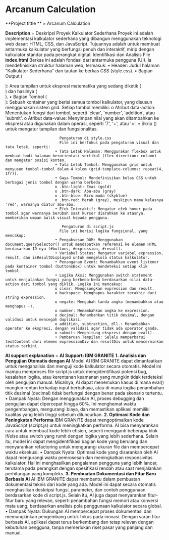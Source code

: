 #  Arcanum Calculation
**Project tittle ** = Arcanum Calculation

**Description**     = Deskripsi Proyek Kalkulator Sederhana
Proyek ini adalah implementasi kalkulator sederhana yang dibangun menggunakan teknologi web dasar: HTML, CSS, dan JavaScript. Tujuannya adalah untuk membuat antarmuka kalkulator yang berfungsi penuh dan interaktif, mirip dengan kalkulator standar pada perangkat digital.
Identifikasi dan Analisis File
**index.html**
Berkas ini adalah fondasi dari antarmuka pengguna (UI). Ia mendefinisikan struktur halaman web, termasuk:
•	Header: Judul halaman "Kalkulator Sederhana" dan tautan ke berkas CSS (style.css).
•	Bagian Output (<section id='output'>): Area tampilan untuk ekspresi matematika yang sedang diketik (<div id='expression'>) dan hasilnya (<div id='result'>).
•	Bagian Tombol (<section id='buttons'>): Sebuah kontainer yang berisi semua tombol kalkulator, yang disusun menggunakan sistem grid. Setiap tombol memiliki:
o	Atribut data-action: Menentukan fungsi dari tombol, seperti 'clear', 'number', 'addition', atau 'submit'.
o	Atribut data-value: Menyimpan nilai yang akan ditambahkan ke ekspresi atau digunakan dalam operasi, seperti '7', '+', atau '='.
•	Skrip (<script src="script.js">): Tautan ke berkas JavaScript yang menangani logika dan interaktivitas kalkulator.
**style.css**
Berkas ini bertanggung jawab untuk tampilan visual kalkulator, termasuk tata letak, warna, dan gaya. Beberapa poin pentingnya adalah:
•	Tata Letak: Menggunakan flexbox untuk tata letak keseluruhan halaman (body) dan grid untuk menyusun tombol-tombol agar terlihat rapi.
•	Desain: Menyesuaikan font, ukuran, dan warna untuk output (expression dan result) agar mudah dibaca.
•	Gaya Tombol: Menggunakan kelas CSS (.btn-light, .btn-dark, .btn-blue, .btn-red) untuk memberikan warna yang berbeda pada tombol-tombol tertentu.
•	Efek Interaktif: Menerapkan efek hover pada tombol untuk memberikan umpan balik visual saat pengguna mengarahkan kursor ke atasnya.
**script.js**
Berkas ini adalah "otak" dari kalkulator, mengelola semua logika dan fungsionalitas. Berikut adalah fungsi utamanya:
•	Penanganan Acara (addEventListener): Kode ini menunggu hingga seluruh halaman selesai dimuat (DOMContentLoaded), lalu menambahkan event listener ke kontainer tombol (#buttons).
•	Logika Tombol: Fungsi buttonClick(event) menangani setiap klik tombol. Berkas ini menggunakan atribut data-action dari setiap tombol untuk menentukan operasi yang harus dilakukan.
•	Variabel Status: Menggunakan variabel expression, result, dan isResultDisplayed untuk melacak status kalkulator.
•	Fitur Fungsionalitas:
o	clear: Mengatur ulang ekspresi dan hasil.
o	backspace: Menghapus karakter terakhir dari ekspresi.
o	negate: Mengubah tanda positif menjadi negatif dan sebaliknya.
o	number dan decimal: Menambahkan angka atau titik desimal ke ekspresi, dengan validasi untuk mencegah lebih dari satu titik desimal.
o	operator: Menambahkan operator matematika (+, -, *, /) ke ekspresi, dengan validasi agar tidak ada dua operator berdekatan.
o	submit: Menghitung hasil dari ekspresi menggunakan fungsi eval(), yang memungkinkan evaluasi string sebagai kode JavaScript. Fungsi ini juga menyertakan penanganan kesalahan (try...catch) untuk ekspresi yang tidak valid.
•	Pembaruan Tampilan: Setelah setiap aksi, skrip ini memperbarui konten elemen #expression dan #result di DOM agar sesuai dengan status internal kalkulator.

**Technologies use**d  = Teknologi yang digunakan yaitu teknologi web HTML, CSS, dan JAVASCRIPT

**Features**           =  Fitur-fitur yang dimiliki yaitu:
                          •	Operasi Dasar: Mampu melakukan operasi matematika dasar seperti penjumlahan (+), pengurangan (-), perkalian (*), dan pembagian (/).
                          •	Modulus: Terdapat tombol % yang digunakan untuk operasi modulus (sisa bagi).
                          •	Tampilan Dinamis: Memiliki dua area tampilan: satu untuk menampilkan ekspresi yang sedang diketik (20*5), dan satu lagi untuk menampilkan hasilnya (100).
                          •	Tombol Fungsional: Dilengkapi dengan berbagai tombol khusus:
                          o	C (Clear): Untuk menghapus seluruh ekspresi dan mengulang perhitungan dari awal.
                          o	+/- (Negate): Untuk mengubah tanda angka dari positif menjadi negatif atau sebaliknya.
                          o	Backspace: Tombol dengan simbol &#x232B; untuk menghapus karakter terakhir dari ekspresi.
                          o (Desimal): Untuk menambahkan titik desimal pada angka.
                          •	Penanganan Input: Mampu menangani input angka dan operator secara berurutan, dengan validasi untuk mencegah input operator ganda atau titik desimal yang tidak valid.
                          •	Tombol Submit: Tombol = untuk menghitung hasil dari ekspresi yang telah dimasukkan.
                          •	Penanganan Error: Menggunakan blok try...catch untuk menampilkan pesan 'Error' jika terjadi kesalahan dalam perhitungan ekspresi.

**Setup instructions **   = **Pengaturan di index.html**
                          File ini mengatur struktur dasar halaman, termasuk:
                          •	Tampilan (Output): Area tampilan untuk kalkulator diatur dalam sebuah <section> dengan id='output'. Di dalamnya, terdapat dua div untuk menampilkan ekspresi           
                          (id='expression') dan hasil (id='result').
                          •	Tombol (Buttons): Semua tombol kalkulator dikelompokkan dalam <section> dengan id='buttons'. Setiap tombol memiliki atribut:
                          o	class: Untuk menentukan gaya visual (misalnya, btn-light, btn-dark, btn-blue, btn-red).
                          o	data-action: Menjelaskan fungsi tombol, seperti 'clear', 'number', 'multiplication', atau 'submit'.
                          o	data-value: Memberikan nilai spesifik dari tombol, seperti '7', '-', atau '='.
                          •	Koneksi File: Terdapat tautan ke file CSS (<link rel="stylesheet" ... href="style.css">) dan JavaScript (<script src="script.js"></script>) untuk mengatur tampilan dan
                            fungsionalitas.

                            Pengaturan di style.css
                            File ini berfokus pada pengaturan visual dan tata letak, seperti:
                          •	Tata Letak Halaman: Menggunakan flexbox untuk membuat bodi halaman berorientasi vertikal (flex-direction: column) dan mengatur posisi konten.
                          •	Tata Letak Tombol: Menggunakan grid untuk menyusun tombol-tombol dalam 4 kolom (grid-template-columns: repeat(4, 1fr)).
                          •	Gaya Tombol: Mendefinisikan kelas CSS untuk berbagai jenis tombol dengan warna berbeda:
                          o	.btn-light: Emas (gold)
                          o	.btn-dark: Abu-abu (gray)
                          o	.btn-blue: Biru muda (skyblue)
                          o	.btn-red: Merah (gray), meskipun nama kelasnya 'red', warnanya diatur abu-abu.
                          •	Efek Interaktif: Mengatur efek hover pada tombol agar warnanya berubah saat kursor diarahkan ke atasnya, memberikan umpan balik visual kepada pengguna.

                             Pengaturan di script.js
                            File ini berisi logika fungsional, yang mencakup:
                          •	Pengaksesan DOM: Menggunakan document.querySelector() untuk mendapatkan referensi ke elemen HTML berdasarkan ID-nya (#buttons, #expression, #result).
                          •	Variabel Status: Mengatur variabel expression, result, dan isResultDisplayed untuk mengelola status kalkulator.
                          •	Penanganan Event: Menambahkan event listener pada kontainer tombol (buttonsBox) untuk mendeteksi setiap klik tombol.
                          •	Logika Aksi: Menggunakan switch statement untuk menjalankan fungsi yang berbeda-beda berdasarkan nilai data-action dari tombol yang diklik. Logika ini mencakup:
                          o	clear: Mengosongkan expression dan result.
                          o	backspace: Menghapus karakter terakhir dari string expression.
                          o	negate: Mengubah tanda angka (menambahkan atau menghapus -).
                          o	number: Menambahkan angka ke expression.
                          o	decimal: Menambahkan titik desimal, dengan validasi untuk mencegah duplikasi.
                          o	addition, subtraction, dll.: Menambahkan operator ke ekspresi, dengan validasi agar tidak ada operator ganda.
                          o	submit: Menghitung ekspresi dengan eval().
                          •	Pembaruan Tampilan: Selalu memperbarui textContent dari elemen expressionDiv dan resultDiv untuk mencerminkan status terkini.

                          
**AI support explanation**  = **AI Support: IBM GRANITE**
**1. Analisis dan Pengujian Otomatis dengan AI**
Model AI IBM GRANITE dapat dimanfaatkan untuk menganalisis dan menguji kode kalkulator secara otomatis. Model ini mampu memproses file script.js untuk mengidentifikasi potensi bug, kesalahan logika, atau kerentanan keamanan yang mungkin tidak terdeteksi oleh pengujian manual. Misalnya, AI dapat menemukan kasus di mana eval() mungkin rentan terhadap input berbahaya, atau di mana logika penambahan titik desimal (decimal) tidak berfungsi dengan benar pada skenario tertentu.
•	Dampak Nyata: Dengan menggunakan AI, proses debugging dan pengujian dapat dipercepat hingga 60%. Ini menghemat waktu pengembangan, mengurangi biaya, dan memastikan aplikasi memiliki kualitas yang lebih tinggi sebelum diluncurkan.
**2. Optimasi Kode dan Peningkatan Performa**
IBM GRANITE dapat mengoptimalkan kode JavaScript (script.js) untuk meningkatkan performa. AI bisa menyarankan cara untuk membuat kode lebih efisien, seperti mengganti beberapa blok if/else atau switch yang rumit dengan logika yang lebih sederhana. Selain itu, model ini dapat mengidentifikasi bagian kode yang berulang dan menyarankan refactoring untuk mengurangi ukuran file dan mempercepat waktu eksekusi.
•	Dampak Nyata: Optimasi kode yang disarankan oleh AI dapat mengurangi waktu pemrosesan dan meningkatkan responsivitas kalkulator. Hal ini menghasilkan pengalaman pengguna yang lebih lancar, terutama pada perangkat dengan spesifikasi rendah atau saat menjalankan perhitungan yang kompleks.
**3. Pembuatan Dokumentasi dan Fitur Baru Berbasis AI**
AI IBM GRANITE dapat membantu dalam pembuatan dokumentasi teknis dari kode yang ada. Model ini dapat secara otomatis menghasilkan deskripsi fungsi, parameter, dan contoh penggunaan berdasarkan kode di script.js. Selain itu, AI juga dapat menyarankan fitur-fitur baru yang relevan, seperti penambahan fungsi memori atau konversi mata uang, berdasarkan analisis pola penggunaan kalkulator secara global.
•	Dampak Nyata: Dukungan AI mempercepat proses dokumentasi dan memungkinkan pengembang untuk fokus pada inovasi. Dengan saran fitur berbasis AI, aplikasi dapat terus berkembang dan tetap relevan dengan kebutuhan pengguna, tanpa memerlukan riset pasar yang panjang dan manual.


 




              
                                                



                  
                          



